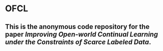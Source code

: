 # OFCL

## This is the anonymous code repository for the paper *Improving Open-world Continual Learning under the Constraints of Scarce Labeled Data*.